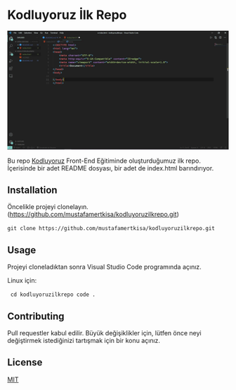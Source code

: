 # Kodluyoruz İlk Repo

![ornek resim](1.JPG)

Bu repo [Kodluyoruz](https://www.kodluyoruz.org/) Front-End Eğitiminde oluşturduğumuz ilk repo. İçerisinde bir adet README dosyası, bir adet de index.html barındırıyor.

## Installation

Öncelikle projeyi clonelayın. (https://github.com/mustafamertkisa/kodluyoruzilkrepo.git)

```git clone https://github.com/mustafamertkisa/kodluyoruzilkrepo.git ```

## Usage

Projeyi cloneladıktan sonra Visual Studio Code programında açınız.

Linux için:

`
cd kodluyoruzilkrepo
code .`

## Contributing

Pull requestler kabul edilir. Büyük değişiklikler için, lütfen önce neyi değiştirmek istediğinizi tartışmak için bir konu açınız.

## License

[MIT](https://github.com/mustafamertkisa/kodluyoruzilkrepo/blob/main/LICENSE)